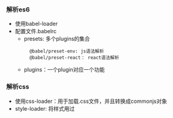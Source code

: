 ### 解析es6
- 使用babel-loader
- 配置文件.babelrc
    - presets: 多个plugins的集合
      ```text
        @babel/preset-env: js语法解析
        @babel/preset-react： react语法解析
      ```
    - plugins：一个plugin对应一个功能
    
### 解析css
- 使用css-loader：用于加载.css文件，并且转换成commonjs对象
- style-loader: 将样式用过<style>标签插入到head中
- less-loader: 用于将less转换成css

### 解析图片/字体
- 使用file-loader
- 使用url-loader,可以设置较小资源自动base64

### 文件监听
- 文件监听是发现源码发生变化时，自动重新构建出新的输出文件
- 开启监听模式的两种方式（缺点：每次需要手动刷新浏览器）：
    - 启动webpack命令时，带上--watch参数
    - 在配置webpack.config.js中，设置watch:true
- 文件监听的原理
    ```javascript
        // 轮询判断文件的最后编辑时间是否变化，
        // 若某个文件发生了变化，并不会立刻告诉监听者，而是先缓存起来，等aggregateTimeout
       module.exports = {
          // 默认false，也就是不开启
          watch: true,
          // 只有开启监听模式，watchOptions才有意义
          watchOptions: {
            // 默认为空。不监听的文件或者文件夹
            ignored: /node_modules/,
            // 监听到变化发生后会等300ms再去执行，默认300ms
            aggregateTimeout: 300,
            // 判断文件是否发生变化是通过不停询问系统指定文件有没有变化实现的，默认每秒问1000次
            poll: 1000
          }
      }
    ```

### 热更新：webpack-dev-server
- 上述文件监听的缺点比较明显，每次更新都要手动刷新浏览器
- wds不需要手动刷新浏览器
- wds不输出文件，而是放在内存中
- 使用HotModuleReplacementPlugin插件实现
```javascript
// package.json
// 需要注意的是，如果webpack、webpack-cli、webpack-dev-server版本不兼容的时候，会出现 Cannot find module 'webpack-cli/bin/config-yargs'的报错
// demo成功的版本："webpack": "^5.24.3","webpack-cli": "^3.3.12","webpack-dev-server": "^3.11.2"
{
  "dev": "webpack-dev-server --open"
}
// webpack.config.js
const webpack = require('webpack');
module.exports = {
  plugins: [
    new webpack.HotModuleReplacementPlugin()
  ],
  devServer: {
    contentBase: './dist',
    hot: true
  }
}
```